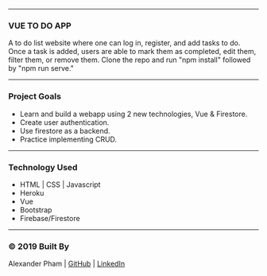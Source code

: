 
---
### VUE TO DO APP
A to do list website where one can log in, register, and add tasks to do. Once a task is added, users are able to mark them as completed, edit them, filter them, or remove them. Clone the repo and run "npm install" followed by "npm run serve."

---
### Project Goals
* Learn and build a webapp using 2 new technologies, Vue & Firestore.
* Create user authentication.
* Use firestore as a backend.
* Practice implementing CRUD.

---
### Technology Used
* HTML | CSS | Javascript
* Heroku
* Vue
* Bootstrap
* Firebase/Firestore

---
### © 2019 Built By

Alexander Pham | [GitHub](https://github.com/925work) |  [LinkedIn](https://www.linkedin.com/in/alexanderpham626/)
